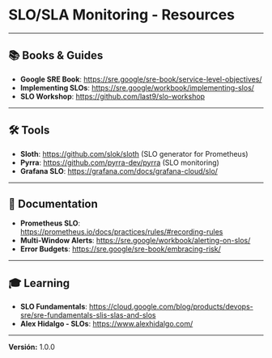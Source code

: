 # SLO/SLA Monitoring - Resources

---

## 📚 Books & Guides

- **Google SRE Book**: https://sre.google/sre-book/service-level-objectives/
- **Implementing SLOs**: https://sre.google/workbook/implementing-slos/
- **SLO Workshop**: https://github.com/last9/slo-workshop

---

## 🛠️ Tools

- **Sloth**: https://github.com/slok/sloth (SLO generator for Prometheus)
- **Pyrra**: https://github.com/pyrra-dev/pyrra (SLO monitoring)
- **Grafana SLO**: https://grafana.com/docs/grafana-cloud/slo/

---

## 📖 Documentation

- **Prometheus SLO**: https://prometheus.io/docs/practices/rules/#recording-rules
- **Multi-Window Alerts**: https://sre.google/workbook/alerting-on-slos/
- **Error Budgets**: https://sre.google/sre-book/embracing-risk/

---

## 🎓 Learning

- **SLO Fundamentals**: https://cloud.google.com/blog/products/devops-sre/sre-fundamentals-slis-slas-and-slos
- **Alex Hidalgo - SLOs**: https://www.alexhidalgo.com/

---

**Versión:** 1.0.0
